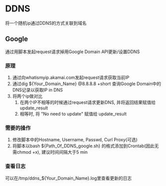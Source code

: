 # DDNS

将一个随机ip通过DDNS的方式关联到域名

## Google

通过用脚本发起request请求掉用Google Domain API更新/设置DDNS

### 原理

1. 通过向whatismyip.akamai.com发起request请求获取当前IP
2. 通过dig ${Your_Domain_Name} @8.8.8.8 +short 查询Google Domain中的DNS记录以获取IP in DNS
3. 将两个ip做对比
   1. 在两个IP不相等的时候通过request请求更新DNS, 并将返回结果赋值给 update_result
   2. 相等时, 将 "No need to update" 赋值给 update_result

### 需要的操作

1. 修改脚本中的Hostname, Username, Passwd, Curl Proxy(可选)
2. 将脚本以bash ${Path_Of_DDNS_google.sh} 的格式添加到Crontab(因此无需chmod +x), 建议时间间隔大于5 min

### 查看日志

可以在/tmp/ddns_${Your_Domain_Name}.log里查看更新的日志
